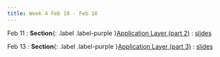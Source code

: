 ```yaml
---
title: Week 4 Feb 10 - Feb 16
---
```

Feb 11
: **Section**{: .label .label-purple }[Application Layer (part 2)](#)
  : [slides](#)

Feb 13
: **Section**{: .label .label-purple }[Application Layer (part 3)](#)
  : [slides](#)

